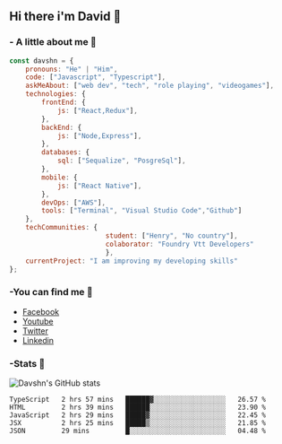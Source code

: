 ## Hi there i'm David 👋


### - A little about me 🤔
```javascript
const davshn = {
    pronouns: "He" | "Him",
    code: ["Javascript", "Typescript"],
    askMeAbout: ["web dev", "tech", "role playing", "videogames"],
    technologies: {
        frontEnd: {
            js: ["React,Redux"],
        },
        backEnd: {
            js: ["Node,Express"],
        },
        databases: {
            sql: ["Sequalize", "PosgreSql"],
        },
        mobile: {
            js: ["React Native"],
        },
        devOps: ["AWS"],
        tools: ["Terminal", "Visual Studio Code","Github"]
    },
    techCommunities: {
                        student: ["Henry", "No country"],
                        colaborator: "Foundry Vtt Developers"
                        },
    currentProject: "I am improving my developing skills"
};
```
### -You can find me :satellite:
- [Facebook](https://www.facebook.com/david.figueroa.184)
- [Youtube](https://www.youtube.com/user/davshn/)
- [Twitter](https://twitter.com/Davshmr)
- [Linkedin](https://www.linkedin.com/in/davshn/)
### -Stats :battery:

![Davshn's GitHub stats](https://github-readme-stats.vercel.app/api?username=davshn&theme=github_dark&show_icons=true)

<!--START_SECTION:waka-->
```text
TypeScript   2 hrs 57 mins   ██████▓░░░░░░░░░░░░░░░░░░   26.57 % 
HTML         2 hrs 39 mins   ██████░░░░░░░░░░░░░░░░░░░   23.90 % 
JavaScript   2 hrs 29 mins   █████▓░░░░░░░░░░░░░░░░░░░   22.45 % 
JSX          2 hrs 25 mins   █████▒░░░░░░░░░░░░░░░░░░░   21.85 % 
JSON         29 mins         █░░░░░░░░░░░░░░░░░░░░░░░░   04.48 % 
```
<!--END_SECTION:waka-->
